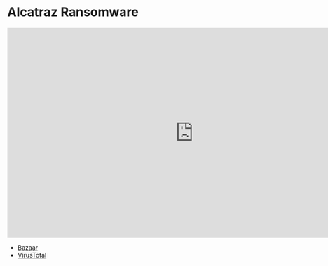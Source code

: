 # Alcatraz Ransomware

<iframe width="848" height="480" src="https://www.youtube.com/embed/" title="YouTube video player" frameborder="0" allow="accelerometer; autoplay; clipboard-write; encrypted-media; gyroscope; picture-in-picture" allowfullscreen></iframe>

* [Bazaar](https://bazaar.abuse.ch/download/918504ede26bb9a3aa315319da4d3549d64531afba593bfad71a653292899fec/)
* [VirusTotal](https://www.virustotal.com/gui/file/918504ede26bb9a3aa315319da4d3549d64531afba593bfad71a653292899fec)

